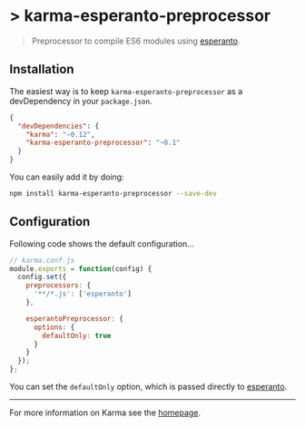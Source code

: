 # > karma-esperanto-preprocessor

> Preprocessor to compile ES6 modules using [esperanto]().

## Installation

The easiest way is to keep `karma-esperanto-preprocessor` as a devDependency in your `package.json`.
```json
{
  "devDependencies": {
    "karma": "~0.12",
    "karma-esperanto-preprocessor": "~0.1"
  }
}
```

You can easily add it by doing:
```bash
npm install karma-esperanto-preprocessor --save-dev
```

## Configuration
Following code shows the default configuration...
```js
// karma.conf.js
module.exports = function(config) {
  config.set({
    preprocessors: {
      '**/*.js': ['esperanto']
    },

    esperantoPreprocessor: {
      options: {
        defaultOnly: true
      }
    }
  });
};
```

You can set the `defaultOnly` option, which is passed directly to [esperanto]().

----

For more information on Karma see the [homepage].


[homepage]: http://karma-runner.github.com
